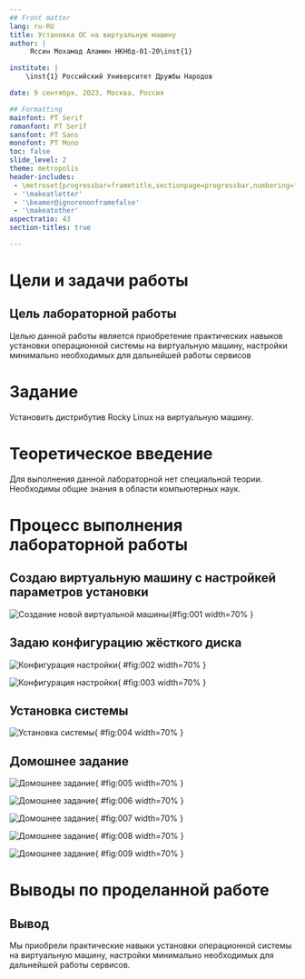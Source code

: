 ```yaml
---
## Front matter
lang: ru-RU
title: Установка ОС на виртуальную машину
author: |
	 Яссин Мохамад Аламин НКНбд-01-20\inst{1}

institute: |
	\inst{1} Российский Университет Дружбы Народов

date: 9 сентября, 2023, Москва, Россия

## Formatting
mainfont: PT Serif
romanfont: PT Serif
sansfont: PT Sans
monofont: PT Mono
toc: false
slide_level: 2
theme: metropolis
header-includes: 
 - \metroset{progressbar=frametitle,sectionpage=progressbar,numbering=fraction}
 - '\makeatletter'
 - '\beamer@ignorenonframefalse'
 - '\makeatother'
aspectratio: 43
section-titles: true

---
```


# Цели и задачи работы

## Цель лабораторной работы

Целью данной работы является приобретение практических навыков установки операционной системы на виртуальную машину, настройки минимально необходимых для дальнейшей работы сервисов

# Задание

Установить дистрибутив Rocky Linux на виртуальную машину.

# Теоретическое введение

Для выполнения данной лабораторной нет специальной теории. Необходимы общие знания в области компьютерных наук.

# Процесс выполнения лабораторной работы

## Создаю виртуальную машину c настройкей параметров установки



![Создание новой виртуальной машины](image/Capture.JPG){#fig:001 width=70% }

## Задаю конфигурацию жёсткого диска

![Конфигурация настройки](image/Screenshot%20(5).png){ #fig:002 width=70% }

![Конфигурация настройки](image/Screenshot%20(6).png){ #fig:003 width=70% }



## Установка системы
![Установка системы](image/Screenshot%20(7).png){ #fig:004 width=70% }


## Домошнее задание
![Домошнее задание](image/Screenshot%20(8).png){ #fig:005 width=70% }


![Домошнее задание](image/Screenshot%20(9).png){ #fig:006 width=70% }


![Домошнее задание](image/Screenshot%20(10).png){ #fig:007 width=70% }



![Домошнее задание](image/Screenshot%20(11).png){ #fig:008 width=70% }


![Домошнее задание](image/Screenshot(12).png){ #fig:009 width=70% }

# Выводы по проделанной работе

## Вывод

Мы приобрели практические навыки установки операционной системы на виртуальную машину, настройки минимально необходимых для дальнейшей работы сервисов.